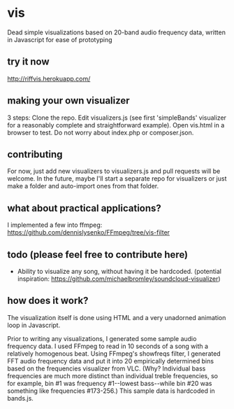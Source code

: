 # vis
Dead simple visualizations based on 20-band audio frequency data, written in Javascript for ease of prototyping

## try it now
http://riffvis.herokuapp.com/

## making your own visualizer
3 steps: Clone the repo. Edit visualizers.js (see first 'simpleBands' visualizer for a reasonably complete and straightforward example). Open vis.html in a browser to test. Do not worry about index.php or composer.json.

## contributing
For now, just add new visualizers to visualizers.js and pull requests will be welcome. In the future, maybe I'll start a separate repo for visualizers or just make a folder and auto-import ones from that folder.

## what about practical applications?
I implemented a few into ffmpeg: https://github.com/dennislysenko/FFmpeg/tree/vis-filter

## todo (please feel free to contribute here)
- Ability to visualize any song, without having it be hardcoded. (potential inspiration: https://github.com/michaelbromley/soundcloud-visualizer)

## how does it work?
The visualization itself is done using HTML <canvas> and a very unadorned animation loop in Javascript.

Prior to writing any visualizations, I generated some sample audio frequency data. I used FFmpeg to read in 10 seconds of a song with a relatively homogenous beat. Using FFmpeg's showfreqs filter, I generated FFT audio frequency data and put it into 20 empirically determined bins based on the frequencies visualizer from VLC. (Why? Individual bass frequencies are much more distinct than individual treble frequencies, so for example, bin #1 was frequency #1--lowest bass--while bin #20 was something like frequencies #173-256.) This sample data is hardcoded in bands.js. 
